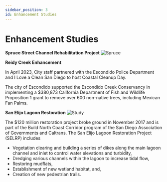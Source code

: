 ```yaml
---
sidebar_position: 3
id: Enhancement Studies
---
```


# Enhancement Studies

**Spruce Street Channel Rehabilitation Project**
![Spruce](/img/Goals-Progress/Escondido-Creek/SpruceCreek.png)

**Reidy Creek Enhancement**

In April 2023, City staff partnered with the Escondido Police Department and I Love a Clean San Diego to host Coastal Cleanup Day.

The city of Escondido supported the Escondido Creek Conservancy in implementing a $380,873 California Department of Fish and Wildlife Proposition 1
grant to remove over 600 non-native trees, including Mexican Fan Palms.

**San Elijo Lagoon Restoration**
![Study](/img/Goals-Progress/Escondido-Creek/GoalsProgress.png)


The $120 million restoration project broke ground in November 2017 and is part of the Build North Coast Corridor program of the San Diego Association of Governments and Caltrans. The San Elijo Lagoon Restoration Project (SELRP) includes
- Vegetation clearing and building a series of
dikes along the main lagoon channel and inlet
to control water elevations and turbidity,
- Dredging various channels within the lagoon
to increase tidal flow,
- Restoring mudflats, 
- Establishment of new wetland habitat, and,
- Creation of new pedestrian trails.
